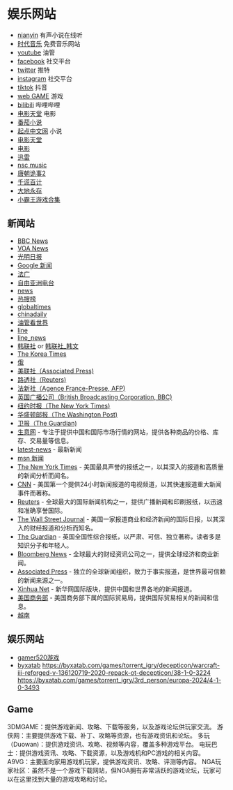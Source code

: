 # 娱乐网站
- [nianyin](https://www.nianyin.com/) 有声小说在线听
- [时代音乐](http://www.78497.com/)  免费音乐网站
- [youtube](https://www.youtube.com)  油管
- [facebook](https://www.facebook.com/)  社交平台
- [twitter](https://twitter.com/)  推特
- [instagram](https://www.instagram.com/)  社交平台
- [tiktok](https://www.tiktok.com/)  抖音
- [web GAME](https://itch.io/)  游戏
- [bilibili](https://www.bilibili.com/)  哔哩哔哩
- [电影天堂](https://www.dygod.net//)  电影
- [番茄小说](https://fanqienovel.com/) 
- [起点中文网](https://www.qidian.com/)  小说
- [电影天堂](https://dy2018.com/)
- [电影](https://xunlei8.top/movie/32309352.html)
- [迅雷]( https://xunlei8.top/) 
- [nsc music](https://ncs.io/artists)
- [唐朝诡事2](https://www.4kvm.pro/seasons/tacguyishil)
- [千谎百计](https://m.vschang2018.cn/post/45353.html)
- [大地永存](https://www.tianlang6.cc/vod-detail-id-431433.html)
- [小霸王游戏合集]()

## 新闻站
- [BBC News](http://www.bbc.com/news)
- [VOA News](https://www.voanews.com/)
- [光明日报](https://www.gmw.cn/)
- [Google 新闻](https://news.google.com/home?hl=zh-CN&gl=CN&ceid=CN:zh-Hans) 
- [法广](https://www.rfi.fr/cn/)
- [自由亚洲电台](https://www.rfa.org/)
- [news](https://news.creaders.net/)
- [热搜榜](https://www.rebang.today/) 
- [globaltimes](https://www.globaltimes.cn/)
- [chinadaily](https://www.chinadaily.com.cn/)
- [油管看世界](https://www.youtube.com/@LINETODAYWORLD)
- [line](https://today.line.me/tw/v3/tab/anime)
- [line_news](https://today.line.me/tw/v2/publisher/101508)
- [韩联社](https://cn.yna.co.kr/) or [韩联社_韩文](https://www.yna.co.kr/)
- [The Korea Times](https://www.koreatimes.co.kr/ )
- [俄](https://www.rt.com/)
- [美联社（Associated Press)](http://www.ap.org/)
- [路透社（Reuters)](https://www.reuters.com/)
- [法新社（Agence France-Presse, AFP)](http://www.afp.com/)
- [英国广播公司（British Broadcasting Corporation, BBC)](https://www.bbc.com/)
- [纽约时报（The New York Times)](https://www.nytimes.com/)
- [华盛顿邮报（The Washington Post)](https://www.washingtonpost.com/)
- [卫报（The Guardian)](https://www.theguardian.com/)
- [生意网](https://www.100ppi.com/ppi/)  - 专注于提供中国和国际市场行情的网站，提供各种商品的价格、库存、交易量等信息。
- [latest-news](https://therealnews.com/latest-news) - 最新新闻
- [msn 新闻](https://www.msn.cn/zh-cn)
- [The New York Times](https://www.nytimes.com) - 美国最具声誉的报纸之一，以其深入的报道和高质量的新闻分析而闻名。
- [CNN](https://www.cnn.com) - 美国第一个提供24小时新闻报道的电视频道，以其快速报道重大新闻事件而著称。
- [Reuters](https://www.reuters.com) - 全球最大的国际新闻机构之一，提供广播新闻和印刷报纸，以迅速和准确享誉国际。
- [The Wall Street Journal](https://www.wsj.com) - 美国一家报道商业和经济新闻的国际日报，以其深入的财经报道和分析而知名。
- [The Guardian](https://www.theguardian.com) - 英国全国性综合报纸，以严肃、可信、独立著称，读者多是知识分子和年轻人。
- [Bloomberg News](https://www.bloomberg.com) - 全球最大的财经资讯公司之一，提供全球经济和商业新闻。
- [Associated Press](https://apnews.com) - 独立的全球新闻组织，致力于事实报道，是世界最可信赖的新闻来源之一。
- [Xinhua Net](http://www.xinhuanet.com/world/) - 新华网国际版块，提供中国和世界各地的新闻报道。
- [美国商务部]( https://www.bis.doc.gov/) - 美国商务部下属的国际贸易局，提供国际贸易相关的新闻和信息。
- [越南](https://cn.nhandan.vn/)


## 娱乐网站
- [gamer520游戏](https://www.gamer520.com/switchyouxi)
- [byxatab](https://byxatab.com/)
https://byxatab.com/games/torrent_igry/decepticon/warcraft-iii-reforged-v-136120719-2020-repack-ot-decepticon/38-1-0-3224
https://byxatab.com/games/torrent_igry/3rd_person/europa-2024/4-1-0-3493

## Game
3DMGAME：提供游戏新闻、攻略、下载等服务，以及游戏论坛供玩家交流。
游侠网：主要提供游戏下载、补丁、攻略等资源，也有游戏资讯和论坛。
多玩（Duowan)：提供游戏资讯、攻略、视频等内容，覆盖多种游戏平台。
电玩巴士：提供游戏资讯、攻略、下载资源，以及游戏机和PC游戏的相关内容。
A9VG：主要面向家用游戏机玩家，提供游戏资讯、攻略、评测等内容。
NGA玩家社区：虽然不是一个游戏下载网站，但NGA拥有非常活跃的游戏论坛，玩家可以在这里找到大量的游戏攻略和讨论。
